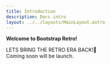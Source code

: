 ```yaml
---
title: Introduction
description: Docs intro
layout: ../../layouts/MainLayout.astro
---
```


**Welcome to Bootstrap Retro!**
<div class="alert alert-info">LETS BRING THE RETRO ERA BACK!🚀 <div class="badge text-bg-warning">Coming soon will be launch.</div></div>